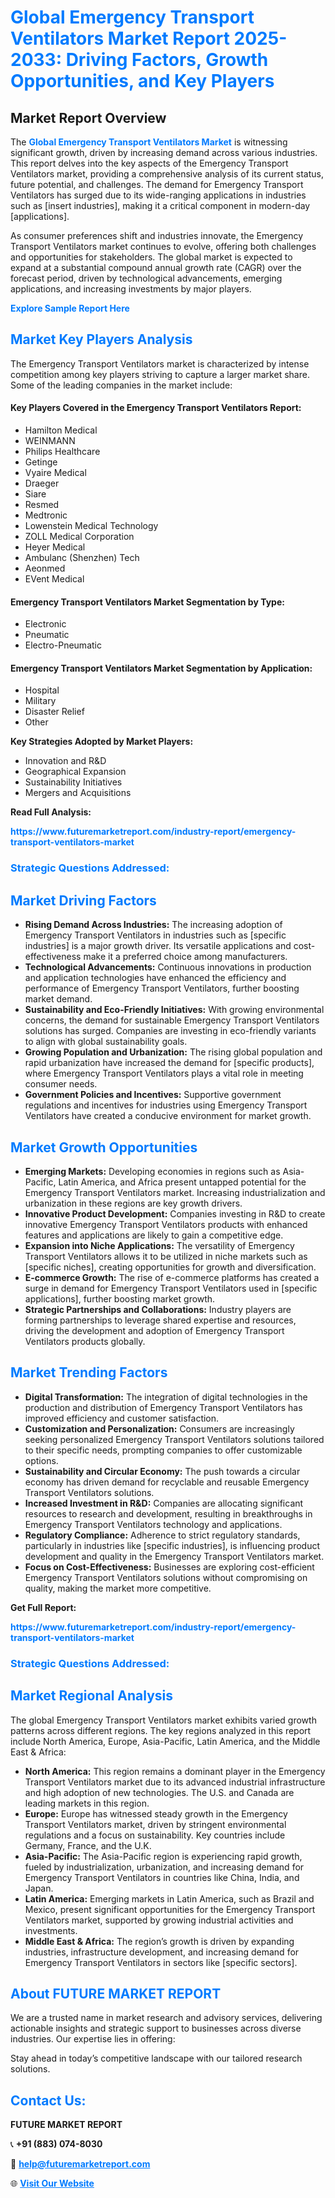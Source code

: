 <h1 style="color: #007BFF;">Global Emergency Transport Ventilators Market Report 2025-2033: Driving Factors, Growth Opportunities, and Key Players</h1>

<section id="overview">
<h2>Market Report Overview</h2>
<p>The <a href="https://www.futuremarketreport.com/industry-report/emergency-transport-ventilators-market" style="color: #007BFF; text-decoration: none;"><strong>Global Emergency Transport Ventilators Market</strong></a> is witnessing significant growth, driven by increasing demand across various industries. This report delves into the key aspects of the Emergency Transport Ventilators market, providing a comprehensive analysis of its current status, future potential, and challenges. The demand for Emergency Transport Ventilators has surged due to its wide-ranging applications in industries such as [insert industries], making it a critical component in modern-day [applications].</p>
<p>As consumer preferences shift and industries innovate, the Emergency Transport Ventilators market continues to evolve, offering both challenges and opportunities for stakeholders. The global market is expected to expand at a substantial compound annual growth rate (CAGR) over the forecast period, driven by technological advancements, emerging applications, and increasing investments by major players.</p>
</section>

<section id="overview">
<p><a href="https://www.futuremarketreport.com/request-sample/reportId=77834" style="color: #007BFF; text-decoration: none;"><strong>Explore Sample Report Here</strong></a></p>
</section>

<section id="key-players">
<h2 style="color: #007BFF;">Market Key Players Analysis</h2>
<p>The Emergency Transport Ventilators market is characterized by intense competition among key players striving to capture a larger market share. Some of the leading companies in the market include:</p>
<h4>Key Players Covered in the Emergency Transport Ventilators Report:</h4>
<ul><li>Hamilton Medical</li><li>WEINMANN</li><li>Philips Healthcare</li><li>Getinge</li><li>Vyaire Medical</li><li>Draeger</li><li>Siare</li><li>Resmed</li><li>Medtronic</li><li>Lowenstein Medical Technology</li><li>ZOLL Medical Corporation</li><li>Heyer Medical</li><li>Ambulanc (Shenzhen) Tech</li><li>Aeonmed</li><li>EVent Medical</li></ul>
<h4>Emergency Transport Ventilators Market Segmentation by Type:</h4>
<ul><li>Electronic</li><li>Pneumatic</li><li>Electro-Pneumatic</li></ul>

<h4>Emergency Transport Ventilators Market Segmentation by Application:</h4>
<ul><li>Hospital</li><li>Military</li><li>Disaster Relief</li><li>Other</li></ul>
<p><strong>Key Strategies Adopted by Market Players:</strong></p>
<ul>
<li>Innovation and R&D</li>
<li>Geographical Expansion</li>
<li>Sustainability Initiatives</li>
<li>Mergers and Acquisitions</li>
</ul>
</section>

<section>
<p><strong>Read Full Analysis: </strong></p><a href="https://www.futuremarketreport.com/industry-report/emergency-transport-ventilators-market" style="color: #007BFF; text-decoration: none;"><strong>https://www.futuremarketreport.com/industry-report/emergency-transport-ventilators-market</strong></a>
<h3 style="color: #007BFF;">Strategic Questions Addressed:</h3>
</section>

<section id="driving-factors">
<h2 style="color: #007BFF;">Market Driving Factors</h2>
<ul>
<li><strong>Rising Demand Across Industries:</strong> The increasing adoption of Emergency Transport Ventilators in industries such as [specific industries] is a major growth driver. Its versatile applications and cost-effectiveness make it a preferred choice among manufacturers.</li>
<li><strong>Technological Advancements:</strong> Continuous innovations in production and application technologies have enhanced the efficiency and performance of Emergency Transport Ventilators, further boosting market demand.</li>
<li><strong>Sustainability and Eco-Friendly Initiatives:</strong> With growing environmental concerns, the demand for sustainable Emergency Transport Ventilators solutions has surged. Companies are investing in eco-friendly variants to align with global sustainability goals.</li>
<li><strong>Growing Population and Urbanization:</strong> The rising global population and rapid urbanization have increased the demand for [specific products], where Emergency Transport Ventilators plays a vital role in meeting consumer needs.</li>
<li><strong>Government Policies and Incentives:</strong> Supportive government regulations and incentives for industries using Emergency Transport Ventilators have created a conducive environment for market growth.</li>
</ul>
</section>

<section id="growth-opportunities">
<h2 style="color: #007BFF;">Market Growth Opportunities</h2>
<ul>
<li><strong>Emerging Markets:</strong> Developing economies in regions such as Asia-Pacific, Latin America, and Africa present untapped potential for the Emergency Transport Ventilators market. Increasing industrialization and urbanization in these regions are key growth drivers.</li>
<li><strong>Innovative Product Development:</strong> Companies investing in R&D to create innovative Emergency Transport Ventilators products with enhanced features and applications are likely to gain a competitive edge.</li>
<li><strong>Expansion into Niche Applications:</strong> The versatility of Emergency Transport Ventilators allows it to be utilized in niche markets such as [specific niches], creating opportunities for growth and diversification.</li>
<li><strong>E-commerce Growth:</strong> The rise of e-commerce platforms has created a surge in demand for Emergency Transport Ventilators used in [specific applications], further boosting market growth.</li>
<li><strong>Strategic Partnerships and Collaborations:</strong> Industry players are forming partnerships to leverage shared expertise and resources, driving the development and adoption of Emergency Transport Ventilators products globally.</li>
</ul>
</section>

<section id="trending-factors">
<h2 style="color: #007BFF;">Market Trending Factors</h2>
<ul>
<li><strong>Digital Transformation:</strong> The integration of digital technologies in the production and distribution of Emergency Transport Ventilators has improved efficiency and customer satisfaction.</li>
<li><strong>Customization and Personalization:</strong> Consumers are increasingly seeking personalized Emergency Transport Ventilators solutions tailored to their specific needs, prompting companies to offer customizable options.</li>
<li><strong>Sustainability and Circular Economy:</strong> The push towards a circular economy has driven demand for recyclable and reusable Emergency Transport Ventilators solutions.</li>
<li><strong>Increased Investment in R&D:</strong> Companies are allocating significant resources to research and development, resulting in breakthroughs in Emergency Transport Ventilators technology and applications.</li>
<li><strong>Regulatory Compliance:</strong> Adherence to strict regulatory standards, particularly in industries like [specific industries], is influencing product development and quality in the Emergency Transport Ventilators market.</li>
<li><strong>Focus on Cost-Effectiveness:</strong> Businesses are exploring cost-efficient Emergency Transport Ventilators solutions without compromising on quality, making the market more competitive.</li>
</ul>
</section>

<section>
<p><strong>Get Full Report: </strong></p><a href="https://www.futuremarketreport.com/industry-report/emergency-transport-ventilators-market" style="color: #007BFF; text-decoration: none;"><strong>https://www.futuremarketreport.com/industry-report/emergency-transport-ventilators-market</strong></a>
<h3 style="color: #007BFF;">Strategic Questions Addressed:</h3>
</section>


<section id="regional-analysis">
<h2 style="color: #007BFF;">Market Regional Analysis</h2>
<p>The global Emergency Transport Ventilators market exhibits varied growth patterns across different regions. The key regions analyzed in this report include North America, Europe, Asia-Pacific, Latin America, and the Middle East & Africa:</p>
<ul>
<li><strong>North America:</strong> This region remains a dominant player in the Emergency Transport Ventilators market due to its advanced industrial infrastructure and high adoption of new technologies. The U.S. and Canada are leading markets in this region.</li>
<li><strong>Europe:</strong> Europe has witnessed steady growth in the Emergency Transport Ventilators market, driven by stringent environmental regulations and a focus on sustainability. Key countries include Germany, France, and the U.K.</li>
<li><strong>Asia-Pacific:</strong> The Asia-Pacific region is experiencing rapid growth, fueled by industrialization, urbanization, and increasing demand for Emergency Transport Ventilators in countries like China, India, and Japan.</li>
<li><strong>Latin America:</strong> Emerging markets in Latin America, such as Brazil and Mexico, present significant opportunities for the Emergency Transport Ventilators market, supported by growing industrial activities and investments.</li>
<li><strong>Middle East & Africa:</strong> The region’s growth is driven by expanding industries, infrastructure development, and increasing demand for Emergency Transport Ventilators in sectors like [specific sectors].</li>
</ul>
</section>

<footer>
<h2 style="color: #007BFF;">About FUTURE MARKET REPORT</h2>
<p>We are a trusted name in market research and advisory services, delivering actionable insights and strategic support to businesses across diverse industries. Our expertise lies in offering:</p>

<p>Stay ahead in today’s competitive landscape with our tailored research solutions.</p>

<h2 style="color: #007BFF;">Contact Us:</h2>
<p><strong>FUTURE MARKET REPORT</strong></p>
<p>📞 <strong>+91 (883) 074-8030</strong></p>
<p>📧 <strong><a href="mailto:help@futuremarketreport.com" style="color: #007BFF;">help@futuremarketreport.com</a></strong></p>
<p>🌐 <strong><a href="https://www.futuremarketreport.com/" style="color: #007BFF;">Visit Our Website</a></strong></p>
</footer>